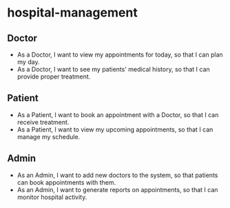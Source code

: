 # hospital-management
## Doctor
- As a Doctor, I want to view my appointments for today, so that I can plan my day.
- As a Doctor, I want to see my patients' medical history, so that I can provide proper treatment.

## Patient
- As a Patient, I want to book an appointment with a Doctor, so that I can receive treatment.
- As a Patient, I want to view my upcoming appointments, so that I can manage my schedule.

## Admin
- As an Admin, I want to add new doctors to the system, so that patients can book appointments with them.
- As an Admin, I want to generate reports on appointments, so that I can monitor hospital activity.
